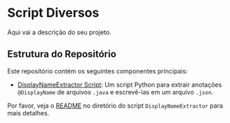 # Script Diversos

Aqui vai a descrição do seu projeto.

## Estrutura do Repositório

Este repositório contém os seguintes componentes principais:

- [DisplayNameExtractor Script](./sub-README.md): Um script Python para extrair anotações `@DisplayName` de arquivos `.java` e escrevê-las em um arquivo `.json`.

Por favor, veja o [README](./sub-README.md) no diretório do script `DisplayNameExtractor` para mais detalhes.
